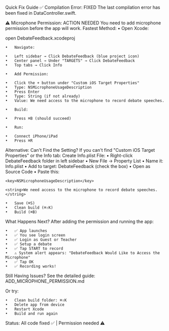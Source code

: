 Quick Fix Guide
✅ Compilation Error: FIXED
The last compilation error has been fixed in DataController.swift.


⚠️ Microphone Permission: ACTION NEEDED
You need to add microphone permission before the app will work.
Fastest Method:
	•	Open Xcode:

open DebateFeedback.xcodeproj

	•	Navigate:

	•	Left sidebar → Click DebateFeedback (blue project icon)
	•	Center panel → Under "TARGETS" → Click DebateFeedback
	•	Top tabs → Click Info

	•	Add Permission:

	•	Click the + button under "Custom iOS Target Properties"
	•	Type: NSMicrophoneUsageDescription
	•	Press Enter
	•	Type: String (if not already)
	•	Value: We need access to the microphone to record debate speeches.

	•	Build:

	•	Press ⌘B (should succeed)

	•	Run:

	•	Connect iPhone/iPad
	•	Press ⌘R


Alternative: Can't Find the Setting?
If you can't find "Custom iOS Target Properties" or the Info tab:
Create Info.plist File:
	•	Right-click DebateFeedback folder in left sidebar
	•	New File → Property List
	•	Name it: Info.plist
	•	Add to target: DebateFeedback (check the box)
	•	Open as Source Code
	•	Paste this:

<?xml version="1.0" encoding="UTF-8"?>

<!DOCTYPE plist PUBLIC "-//Apple//DTD PLIST 1.0//EN" "http://www.apple.com/DTDs/PropertyList-1.0.dtd">

<plist version="1.0">

<dict>

    <key>NSMicrophoneUsageDescription</key>

    <string>We need access to the microphone to record debate speeches.</string>

</dict>

</plist>

	•	Save (⌘S)
	•	Clean build (⌘⇧K)
	•	Build (⌘B)


What Happens Next?
After adding the permission and running the app:

	•	✅ App launches
	•	✅ You see login screen
	•	✅ Login as Guest or Teacher
	•	✅ Setup a debate
	•	✅ Tap START to record
	•	⚠️ System alert appears: "DebateFeedback Would Like to Access the Microphone"
	•	✅ Tap OK
	•	✅ Recording works!


Still Having Issues?
See the detailed guide: ADD_MICROPHONE_PERMISSION.md

Or try:

	•	Clean build folder: ⌘⇧K
	•	Delete app from device
	•	Restart Xcode
	•	Build and run again



Status: All code fixed ✅ | Permission needed ⚠️

